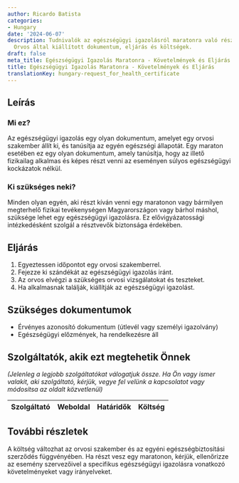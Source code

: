 ```yaml
---
author: Ricardo Batista
categories:
- Hungary
date: '2024-06-07'
description: Tudnivalók az egészségügyi igazolásról maratonra való részvételhez Magyarországon.
  Orvos által kiállított dokumentum, eljárás és költségek.
draft: false
meta_title: Egészségügyi Igazolás Maratonra - Követelmények és Eljárás
title: Egészségügyi Igazolás Maratonra - Követelmények és Eljárás
translationKey: hungary-request_for_health_certificate
---
```



## Leírás
### Mi ez?
Az egészségügyi igazolás egy olyan dokumentum, amelyet egy orvosi szakember állít ki, és tanúsítja az egyén egészségi állapotát. Egy maraton esetében ez egy olyan dokumentum, amely tanúsítja, hogy az illető fizikailag alkalmas és képes részt venni az eseményen súlyos egészségügyi kockázatok nélkül.

### Ki szükséges neki?
Minden olyan egyén, aki részt kíván venni egy maratonon vagy bármilyen megterhelő fizikai tevékenységen Magyarországon vagy bárhol máshol, szüksége lehet egy egészségügyi igazolásra. Ez elővigyázatossági intézkedésként szolgál a résztvevők biztonsága érdekében.

## Eljárás

1. Egyeztessen időpontot egy orvosi szakemberrel.
2. Fejezze ki szándékát az egészségügyi igazolás iránt.
3. Az orvos elvégzi a szükséges orvosi vizsgálatokat és teszteket.
4. Ha alkalmasnak találják, kiállítják az egészségügyi igazolást.

## Szükséges dokumentumok

* Érvényes azonosító dokumentum (útlevél vagy személyi igazolvány)
* Egészségügyi előzmények, ha rendelkezésre áll

## Szolgáltatók, akik ezt megtehetik Önnek

_(Jelenleg a legjobb szolgáltatókat válogatjuk össze. Ha Ön vagy ismer valakit, aki szolgáltató, kérjük, vegye fel velünk a kapcsolatot vagy módosítsa az oldalt közvetlenül)_

| Szolgáltató     |     Weboldal    |     Határidők    |       Költség     |
| --------------- | --------------- |  :-------------: | :-------------: |

## További részletek

A költség változhat az orvosi szakember és az egyéni egészségbiztosítási szerződés függvényében. Ha részt vesz egy maratonon, kérjük, ellenőrizze az esemény szervezőivel a specifikus egészségügyi igazolásra vonatkozó követelményeket vagy irányelveket.